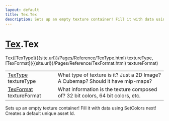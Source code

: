 ```yaml
---
layout: default
title: Tex.Tex
description: Sets up an empty texture container! Fill it with data using SetColors next! Creates a default unique asset Id.
---
```

# [Tex]({{site.url}}/Pages/Reference/Tex.html).Tex

<div class='signature' markdown='1'>
 Tex([TexType]({{site.url}}/Pages/Reference/TexType.html) textureType, [TexFormat]({{site.url}}/Pages/Reference/TexFormat.html) textureFormat)
</div>

|  |  |
|--|--|
|[TexType]({{site.url}}/Pages/Reference/TexType.html) textureType|What type of texture is it? Just a 2D              Image? A Cubemap? Should it have mip-maps?|
|[TexFormat]({{site.url}}/Pages/Reference/TexFormat.html) textureFormat|What information is the texture              composed of? 32 bit colors, 64 bit colors, etc.|

Sets up an empty texture container! Fill it with data
using SetColors next! Creates a default unique asset Id.



